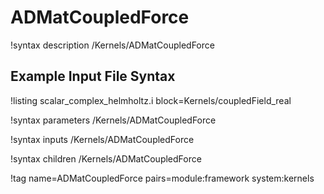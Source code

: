 # ADMatCoupledForce

!syntax description /Kernels/ADMatCoupledForce

## Example Input File Syntax

!listing scalar_complex_helmholtz.i block=Kernels/coupledField_real

!syntax parameters /Kernels/ADMatCoupledForce

!syntax inputs /Kernels/ADMatCoupledForce

!syntax children /Kernels/ADMatCoupledForce

!tag name=ADMatCoupledForce pairs=module:framework system:kernels
